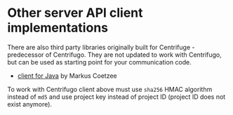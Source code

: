 # Other server API client implementations

There are also third party libraries originally built for Centrifuge - predecessor of Centrifugo.
They are not updated to work with Centrifugo, but can be used as starting point for
your communication code.

* [client for Java](https://github.com/mcoetzee/centrifuge-publisher) by Markus Coetzee

To work with Centrifugo client above must use `sha256` HMAC algorithm instead of `md5` and
use project key instead of project ID (project ID does not exist anymore).
